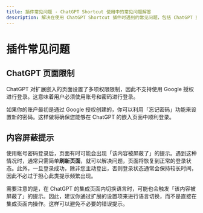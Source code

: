 ```yaml
---
title: 插件常见问题 - ChatGPT Shortcut 使用中的常见问题解答  
description: 解决在使用 ChatGPT Shortcut 插件时遇到的常见问题，包括 ChatGPT 页面限制、内容屏蔽提示等。提供详细的步骤说明，帮助用户顺利登录、解决屏蔽提示和避免错误操作。  
---
```


# 插件常见问题

## ChatGPT 页面限制

ChatGPT 对扩展嵌入的页面设置了多项权限限制，因此不支持使用 Google 授权进行登录。这意味着用户必须使用账号和密码进行登录。

如果你的账户最初是通过 Google 授权创建的，你可以利用「忘记密码」功能来设置新的密码。这样做将确保您能够在 ChatGPT 的嵌入页面中顺利登录。

## 内容屏蔽提示

使用帐号密码登录后，页面有时可能会出现「该内容被屏蔽了」的提示。遇到这种情况时，通常只需简单**刷新页面**，就可以解决问题，页面将恢复到正常的登录状态。此外，一旦登录成功，除非您主动登出，否则登录状态通常会保持较长时间，因此不必过于担心此类提示频繁出现。

需要注意的是，在 ChatGPT 的集成页面内切换语言时，可能也会触发「该内容被屏蔽了」的提示。因此，建议你通过扩展的设置项来进行语言切换，而不是直接在集成页面内操作。这样可以避免不必要的错误提示。
